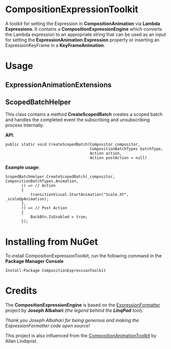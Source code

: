 # CompositionExpressionToolkit
A toolkit for setting the Expression in **CompositionAnimation** via **Lambda Expressions**. It contains a **CompositionExpressionEngine** which converts the Lambda expression to an appropriate string that can be used as an input for setting the **ExpressionAnimation.Expression** property or inserting an ExpressionKeyFrame in a **KeyFrameAnimation**.

# Usage

## ExpressionAnimationExtensions

## ScopedBatchHelper

This class contains a method **CreateScopedBatch** creates a scoped batch and handles the completed event the subscribing and unsubscribing process internally.

__API__:

```
public static void CreateScopedBatch(Compositor compositor, 
                                     CompositionBatchTypes batchType, 
                                     Action action, 
                                     Action postAction = null)
```
__Example usage__:

```
ScopedBatchHelper.CreateScopedBatch(_compositor, CompositionBatchTypes.Animation,
       () => // Action
       {
           transitionVisual.StartAnimation("Scale.XY", _scaleUpAnimation);
       },
       () => // Post Action
       {
           BackBtn.IsEnabled = true;
       });
```

# Installing from NuGet
To install CompositionExpressionToolkit, run the following command in the  **Package Manager Console**  

`Install-Package CompositionExpressionToolkit`

# Credits
The **CompositionExpressionEngine** is based on the <a href="https://github.com/albahari/ExpressionFormatter">ExpressionFormatter</a> project by **Joseph Albahari** (*the legend behind the*  ***LinqPad*** *tool*). 

*Thank you Joseph Albahari for being generous and making the ExpressionFormatter code open source!*

This project is also influenced from the <a href="https://github.com/aL3891/CompositionAnimationToolkit">CompositionAnimationToolkit</a> by Allan Lindqvist.
